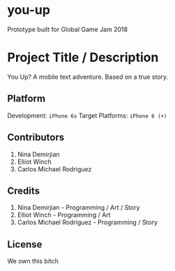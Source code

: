 # you-up
Prototype built for
Global Game Jam 2018

# Project Title / Description

You Up?
A mobile text adventure.
Based on a true story.

## Platform

Development: `iPhone 6s`
Target Platforms: `iPhone 6 (+)`

## Contributors

1. Nina Demirjian
2. Elliot Winch
3. Carlos Michael Rodriguez

## Credits

1. Nina Demirjian - Programming / Art / Story
2. Elliot Winch - Programming / Art
3. Carlos Michael Rodriguez - Programming / Story

## License

We own this bitch
